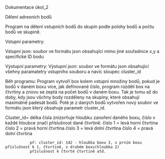 Dokumentace úkol_2

Dělení adresních bodů

Program na dělení vstupních bodů do skupin podle polohy bodů a počtu bodů ve skupině.

Vstupní parametry:

   Vstupní json: soubor ve formátu json obsahující mimo jiné souřadnice x,y a specifické ID bodu
   
Výstupní parametry: 
    Výstupní json: soubor ve formátu json obsahující všehny paramatetry vstupního souboru a navíc sloupec cluster_id
    
    
Běh programu:
    Program vytvoří box kolem vstupní množiny bodů, pokud je bodů v daném boxu více, jak definované číslo, program
    rozdělí box na čtvrtiny a znovu se zeptá na počet bodů v daném boxu. Tak je tomu až do doby, kdy jsou všchny body
    rozděleny na skupiny, které obsahují maximálně padesát bodů. Poté je z daných bodů vytvořen nový soubor ve formátu json 
    který obsahuje parametr cluster_id. 
    
   Cluster_id= délka čísla znízorňuje hloubku zanoření daného boxu, číslo v každé hloubce značí příslušnost dané čtvrtině.
               číslo 1 = levá horní čtvrtina
               číslo 2 = pravá horní čtvrtina
               číslo 3 = levá dolní čtvrtina
               číslo 4 = pravá dolní čtvrtina
               
               př: cluster_id: 142 - hloubka boxu 3, v prním boxu příslušnost k 1. čtvrtině, v druhém boxu(hloubka 2)
               příslušnost k čtvrté čtvrtině atd.
    
    
